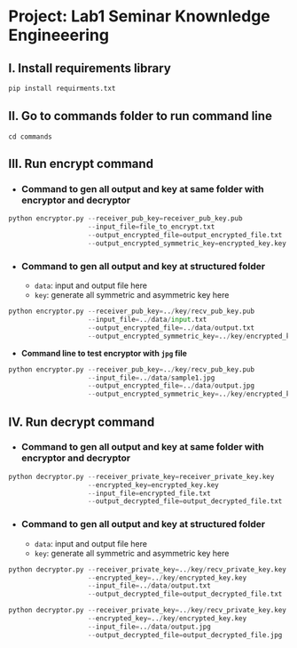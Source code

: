 # **Project: Lab1 Seminar Knownledge Engineeering**
## **I. Install requirements library**
```python
pip install requirments.txt
```

## **II. Go to commands folder to run command line**
```command
cd commands
```

## **III. Run encrypt command**
- ### **Command to gen all output and key at same folder with encryptor and decryptor**
```python
python encryptor.py --receiver_pub_key=receiver_pub_key.pub 
                    --input_file=file_to_encrypt.txt 
                    --output_encrypted_file=output_encrypted_file.txt 
                    --output_encrypted_symmetric_key=encrypted_key.key
```

- ### **Command to gen all output and key at structured folder**
  - `data`: input and output file here
  - `key`: generate all symmetric and asymmetric key here
```python
python encryptor.py --receiver_pub_key=../key/recv_pub_key.pub 
                    --input_file=../data/input.txt 
                    --output_encrypted_file=../data/output.txt 
                    --output_encrypted_symmetric_key=../key/encrypted_key.key
```
  
- **Command line to test encryptor with `jpg` file**
```python
python encryptor.py --receiver_pub_key=../key/recv_pub_key.pub 
                    --input_file=../data/sample1.jpg 
                    --output_encrypted_file=../data/output.jpg 
                    --output_encrypted_symmetric_key=../key/encrypted_key.key
```
## **IV. Run decrypt command**
- ### **Command to gen all output and key at same folder with encryptor and decryptor**
```python
python decryptor.py --receiver_private_key=receiver_private_key.key
                    --encrypted_key=encrypted_key.key
                    --input_file=encrypted_file.txt
                    --output_decrypted_file=output_decrypted_file.txt
```

- ### **Command to gen all output and key at structured folder**
  - `data`: input and output file here
  - `key`: generate all symmetric and asymmetric key here
```python
python decryptor.py --receiver_private_key=../key/recv_private_key.key                 
                    --encrypted_key=../key/encrypted_key.key 
                    --input_file=../data/output.txt 
                    --output_decrypted_file=output_decrypted_file.txt
```

```python
python decryptor.py --receiver_private_key=../key/recv_private_key.key 
                    --encrypted_key=../key/encrypted_key.key 
                    --input_file=../data/output.jpg 
                    --output_decrypted_file=output_decrypted_file.jpg
```